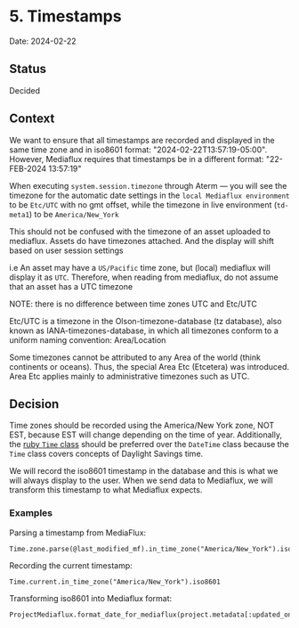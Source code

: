 # 5. Timestamps

Date: 2024-02-22

## Status

Decided

## Context

We want to ensure that all timestamps are recorded and displayed in the same time zone and in iso8601 format: "2024-02-22T13:57:19-05:00". However, Mediaflux requires that timestamps be in a different format: "22-FEB-2024 13:57:19"

When executing `system.session.timezone` through Aterm — you will see the timezone for the automatic date settings in the `local Mediaflux environment` to be `Etc/UTC` with no gmt offset, while the timezone in live environment (`td-meta1`) to be `America/New_York`

This should not be confused with the timezone of an asset uploaded to mediaflux. Assets do have timezones attached. And the display will shift based on user session settings

i.e An asset may have a `US/Pacific` time zone, but (local) mediaflux will display it as `UTC`. Therefore, when reading from mediaflux, do not assume that an asset has a UTC timezone

NOTE: there is no difference between time zones UTC and Etc/UTC

Etc/UTC is a timezone in the Olson-timezone-database (tz database), also known as IANA-timezones-database, in which all timezones conform to a uniform naming convention: Area/Location

Some timezones cannot be attributed to any Area of the world (think continents or oceans). Thus, the special Area Etc (Etcetera) was introduced. Area Etc applies mainly to administrative timezones such as UTC.

## Decision

Time zones should be recorded using the America/New York zone, NOT EST, because EST will change depending on the time of year. Additionally, the [ruby `Time` class](https://ruby-doc.org/3.3.0/Time.html) should be preferred over the `DateTime` class because the `Time` class covers concepts of Daylight Savings time. 

We will record the iso8601 timestamp in the database and this is what we will always display to the user. When we send data to Mediaflux, we will transform this timestamp to what Mediaflux expects. 

### Examples

Parsing a timestamp from MediaFlux:
```
Time.zone.parse(@last_modified_mf).in_time_zone("America/New_York").iso8601
```

Recording the current timestamp:
```
Time.current.in_time_zone("America/New_York").iso8601
```

Transforming iso8601 into Mediaflux format:
```
ProjectMediaflux.format_date_for_mediaflux(project.metadata[:updated_on])
```